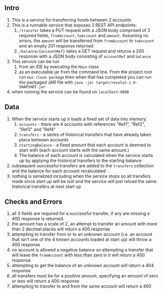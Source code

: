 ## Intro

1. This is a service for transferring funds between 2 accounts
1. This is a runnable service that exposes 2 REST API endpoints:
    1. `/transfer` takes a PUT request with a JSON body comprised of 3 required fields, `fromAccount`, `toAccount` and `amount`.
        Assuming no errors, the `amount` will be transferred from `fromAccount` to `toAccount` and an empty 201 response returned
    1. `/balance/{accountRef}` takes a GET request and returns a 200 response with a JSON body consisting of `accountRef` and `balance`
1. This service can be run
    1. from an IDE by executing the `Main` class
    1. as an executable jar from the command line. From the project root run `mvn clean package` then when that has completed you can run the packaged JAR file with `java -jar target/revolut-1.0-SNAPSHOT.jar`
1. when running the service can be found on `localhost:9000`
   
## Data
1. When the service starts up it loads a fixed set of data into memory:
    1. `accounts` - there are 4 accounts with references "Ref1", "Ref2", "Ref3" and "Ref4"
    1. `transfers` - a series of historical transfers that have already taken place between accounts
    1. `startingBalance` - a fixed amount that each account is deemed to start with (each account starts with the same amount.) 
    1. The balance of each account is calculated when the service starts up by applying the historical transfers to the starting balance
1. subsequent successful transfers are added to the `transfers` collection and the balance for each account recalculated
1. nothing is serialized including when the service stops so all transfers made since start up will be lost and the service will just reload the same historical transfers at next start up 

## Checks and Errors
1. all 3 fields are required for a successful transfer, if any are missing a 400 response is returned.
1. the amount has a scale of 2, an attempt to transfer an amount with more than 2 decimal places will return a 400 response 
1. attempting to transfer from or to an unknown account (i.e. an account that isn't one of the 4 known accounts loaded at start up) will throw a 400 response
1. no account is allowed a negative balance so attempting a transfer that will leave the `fromAccount` with less than zero in it will return a 400 response
1. attempting to get the balance of an unknown account will return a 404 response
1. all transfers must be for a positive amount, specifying an amount of zero or less will return a 400 response
1. attempting to transfer to and from the same account will return a 400
